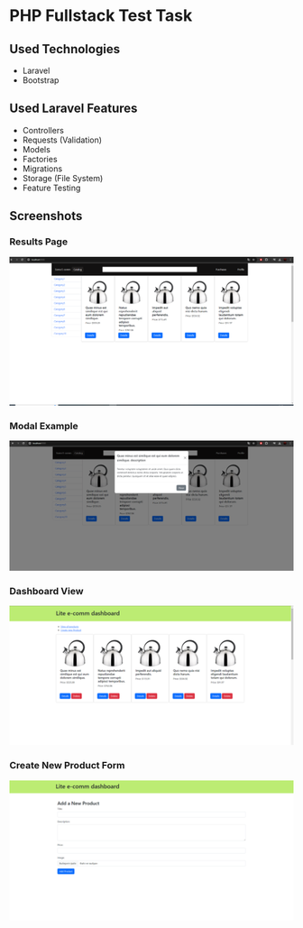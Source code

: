 # PHP Fullstack Test Task

## Used Technologies
- Laravel
- Bootstrap

## Used Laravel Features
- Controllers
- Requests (Validation)
- Models
- Factories
- Migrations
- Storage (File System)
- Feature Testing

## Screenshots

### Results Page
![Results Page](results/index.png)

### Modal Example
![Modal Example](results/modal.png)

### Dashboard View
![Dashboard View](results/dashboard.png)

### Create New Product Form
![Create New Product Form](results/create-new-product.png)